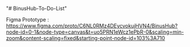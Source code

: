 "# BinusHub-To-Do-List" 

Figma Prototype : https://www.figma.com/proto/C6NL0RMz4DEycvokujHVN4/BinusHub?node-id=0-1&node-type=canvas&t=uo5PRN1eWcz1ePbR-0&scaling=min-zoom&content-scaling=fixed&starting-point-node-id=103%3A710
